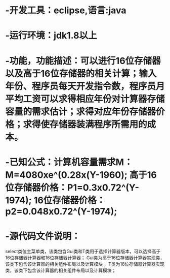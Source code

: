 # -开发工具：eclipse,语言:java
# -运行环境：jdk1.8以上
# -功能，功能描述：可以进行16位存储器以及高于16位存储器的相关计算；输入年份、程序员每天开发指令数，程序员月平均工资可以求得相应年份对计算器存储容量的需求估计；求得对应年份存储器价格；求得使存储器装满程序所需用的成本。
# -已知公式：计算机容量需求M：M=4080xe^(0.28x(Y-1960); 高于16位存储器价格：P1=0.3x0.72^(Y-1974); 16位存储器价格：p2=0.048x0.72^(Y-1974);
# -源代码文件说明：
select类位主菜单类，该类包含Gui类和T类用于选择计算器版本，可以选择高于16位存储器计算器和16位存储器计算器；
Gui类为高于16位存储器计算器实现类，该类下包含该计算器的相关组件布局以及计算模块；
T类为16位存储器计算器实现类，该类下包含该计算器的相关组件布局以及计算模块； 

